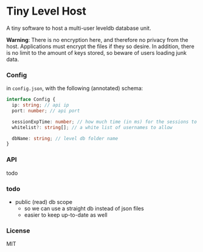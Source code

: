 # Tiny Level Host

A tiny software to host a multi-user leveldb database unit.

**Warning**: There is no encryption here, and therefore no privacy
from the host. Applications must encrypt the files if they so desire.
In addition, there is no limit to the amount of keys stored, so beware
of users loading junk data.

### Config

in `config.json`, with the following (annotated) schema:

```typescript
interface Config {
  ip: string; // api ip
  port: number; // api port

  sessionExpTime: number; // how much time (in ms) for the sessions to expire
  whitelist?: string[]; // a white list of usernames to allow

  dbName: string; // level db folder name
}
```

### API

todo

### todo

- public (read) db scope
  - so we can use a straight db instead of json files
  - easier to keep up-to-date as well

### License

MIT
